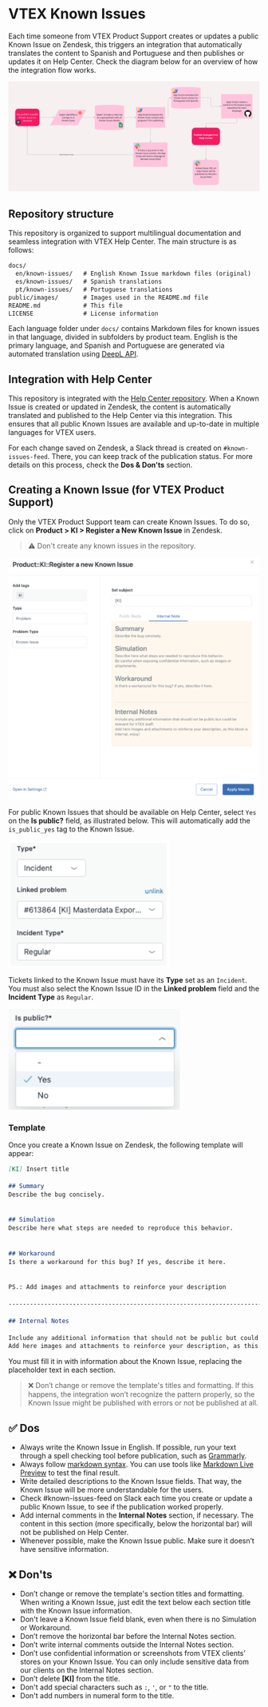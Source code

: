 # VTEX Known Issues

Each time someone from VTEX Product Support creates or updates a public Known Issue on Zendesk, this triggers an integration that automatically translates the content to Spanish and Portuguese and then publishes or updates it on Help Center. Check the diagram below for an overview of how the integration flow works.

![ki-flow-github](https://github.com/vtexdocs/known-issues/blob/main/public/images/ki-flow-github.png)

## Repository structure

This repository is organized to support multilingual documentation and seamless integration with VTEX Help Center. The main structure is as follows:

```
docs/
  en/known-issues/   # English Known Issue markdown files (original)
  es/known-issues/   # Spanish translations
  pt/known-issues/   # Portuguese translations
public/images/       # Images used in the README.md file
README.md            # This file
LICENSE              # License information
```

Each language folder under `docs/` contains Markdown files for known issues in that language, divided in subfolders by product team. English is the primary language, and Spanish and Portuguese are generated via automated translation using [DeepL API](https://www.deepl.com/en/products/api).

## Integration with Help Center

This repository is integrated with the [Help Center repository](https://github.com/vtexdocs/helpcenter). When a Known Issue is created or updated in Zendesk, the content is automatically translated and published to the Help Center via this integration. This ensures that all public Known Issues are available and up-to-date in multiple languages for VTEX users.

For each change saved on Zendesk, a Slack thread is created on `#known-issues-feed`. There, you can keep track of the publication status. For more details on this process, check the **Dos & Don'ts** section.

## Creating a Known Issue (for VTEX Product Support)

Only the VTEX Product Support team can create Known Issues. To do so, click on **Product > KI > Register a New Known Issue** in Zendesk.

>⚠️ Don't create any known issues in the repository.

![register ki](https://github.com/vtexdocs/known-issues/blob/main/public/images/register-ki.png)

For public Known Issues that should be available on Help Center, select `Yes` on the **Is public?** field, as illustrated below. This will automatically add the `is_public_yes` tag to the Known Issue.

![known-issue-type](https://github.com/vtexdocs/known-issues/blob/main/public/images/known-issue-type.png)

Tickets linked to the Known Issue must have its **Type** set as an `Incident`. You must also select the Known Issue ID in the **Linked problem** field and the **Incident Type** as `Regular`.

![ki-is-public](https://github.com/vtexdocs/known-issues/blob/main/public/images/ki-is-public.png)

### Template

Once you create a Known Issue on Zendesk, the following template will appear:

``` md
[KI] Insert title 

## Summary
Describe the bug concisely.


## Simulation
Describe here what steps are needed to reproduce this behavior.


## Workaround
Is there a workaround for this bug? If yes, describe it here.


PS.: Add images and attachments to reinforce your description

------------------------------------------------------------------------------

## Internal Notes

Include any additional information that should not be public but could be relevant for VTEX staff.
Add here images and attachments to reinforce your description, as this block is internal, enjoy!
```

You must fill it in with information about the Known Issue, replacing the placeholder text in each section.

>❌ Don’t change or remove the template's titles and formatting. If this happens, the integration won’t recognize the pattern properly, so the Known Issue might be published with errors or not be published at all.

## ✅ Dos

- Always write the Known Issue in English. If possible, run your text through a spell checking tool before publication, such as [Grammarly](https://www.grammarly.com/).
- Always follow [markdown syntax](https://www.markdownguide.org/cheat-sheet/). You can use tools like [Markdown Live Preview](https://markdownlivepreview.com/) to test the final result.
- Write detailed descriptions to the Known Issue fields. That way, the Known Issue will be more understandable for the users.
- Check #known-issues-feed on Slack each time you create or update a public Known Issue, to see if the publication worked properly.
- Add internal comments in the **Internal Notes** section, if necessary. The content in this section (more specifically, below the horizontal bar) will not be published on Help Center.
- Whenever possible, make the Known Issue public. Make sure it doesn’t have sensitive information.

## ❌ Don'ts

- Don’t change or remove the template's section titles and formatting. When writing a Known Issue, just edit the text below each section title with the Known Issue information.
- Don't leave a Known Issue field blank, even when there is no Simulation or Workaround. 
- Don’t remove the horizontal bar before the Internal Notes section.
- Don’t write internal comments outside the Internal Notes section.
- Don’t use confidential information or screenshots from VTEX clients’ stores on your Known Issue. You can only include sensitive data from our clients on the Internal Notes section.
- Don’t delete **[KI]** from the title.
- Don't add special characters such as `:`, `'`, or `"` to the title.
- Don't add numbers in numeral form to the title.

